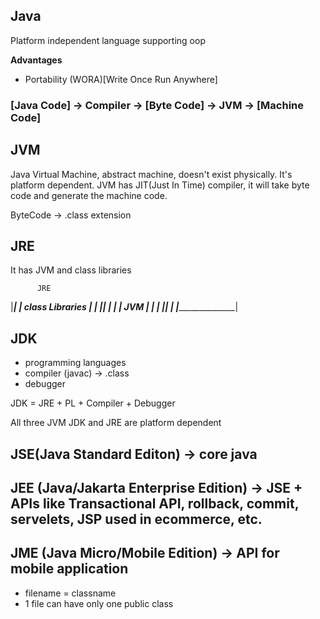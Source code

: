 ## Java
Platform independent language supporting oop

**Advantages**
- Portability (WORA)[Write Once Run Anywhere]


### [Java Code] -> Compiler -> [Byte Code] -> JVM -> [Machine Code]

## JVM
Java Virtual Machine, abstract machine, doesn't exist physically. It's platform dependent. JVM has JIT(Just In Time) compiler, it will take byte code and generate the machine code.

ByteCode -> .class extension

## JRE
It has JVM and class libraries

          JRE
|_____________________|
|   class Libraries   |
|  |______________|   |
|  |      JVM     |   |
|  |______________|   |
|_____________________|

## JDK
- programming languages
- compiler (javac)  -> .class
- debugger

JDK = JRE + PL + Compiler + Debugger

All three JVM JDK and JRE are platform dependent


## JSE(Java Standard Editon) -> core java
## JEE (Java/Jakarta Enterprise Edition) -> JSE + APIs like Transactional API, rollback, commit, servelets, JSP used in ecommerce, etc.
## JME (Java Micro/Mobile Edition) -> API for mobile application

- filename = classname
- 1 file can have only one public class
